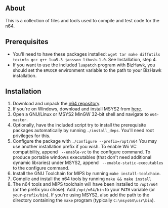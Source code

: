 ## About
This is a collection of files and tools used to compile and test code for the n64.

## Prerequisites
-  You'll need to have these packages installed: `wget tar make diffutils texinfo gcc g++ lua5.3 jansson libusb-1.0`.
   See Installation, step 4.
-  If you want to use the included `luapatch` program with BizHawk,
   you should set the `EMUDIR` environment variable to the path to your BizHawk installation.

## Installation
1.  Download and unpack the [n64 repository](https://github.com/glankk/n64/archive/master.zip).
2.  If you're on Windows, download and install MSYS2 from [here](https://msys2.github.io/).
3.  Open a GNU/Linux or MSYS2 MinGW 32-bit shell and navigate to `n64-master`.
4.  Optionally, have the included script try to install the prerequisite packages automatically by running `./install_deps`.
    You'll need root privileges for this.
5.  Configure the package with
    `./configure --prefix=/opt/n64`
    You may use another installation prefix if you wish.
    To enable Wii VC compatibility, append ` --enable-vc` to the configure command.
    To produce portable windows executables (that don't need additional dynamic libraries) under MSYS2,
    append ` --enable-static-executables` to the configure command.
5.  Install the GNU Toolchain for MIPS by running `make install-toolchain`.
6.  Compile and install the n64 tools by running `make && make install`
7.  The n64 tools and MIPS toolchain will have been installed to `/opt/n64` (or the prefix you chose).
    Add `/opt/n64/bin` to your `PATH` variable (or `your-prefix/bin`).
    If you're using MSYS2, also add the path to the directory containing the `make` program (typically `C:\msys64\usr\bin`).
